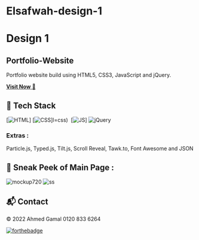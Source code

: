 # Elsafwah-design-1

<h1>Design 1</h1>

## Portfolio-Website
Portfolio website build using HTML5, CSS3, JavaScript and jQuery.

<a href="https://jigarsable.netlify.app/" target="_blank">**Visit Now** 🚀</a>


## 📌 Tech Stack
[![HTML](https://img.shields.io)]
[![CSS](https://img.shields.io/badge/css3%20-%231572B6.svg?&style=for-the-badge&logo=css3&logoColor=white)]l=css)&nbsp;
[![JS](https://img.shields.io/badge/javascript%20-%23323330.svg?&style=for-the-badge&logo=javascript&logoColor=%23F7DF1E)]
<img alt="jQuery" src="https://img.shields.io/badge/jquery-%230769AD.svg?style=for-the-badge&logo=jquery&logoColor=white"/>

### Extras : 
Particle.js, Typed.js, Tilt.js, Scroll Reveal, Tawk.to, Font Awesome and JSON

## 📌 Sneak Peek of Main Page  :
![mockup720]()
![ss]()


<h2>📬 Contact</h2>

© 2022 Ahmed Gamal
0120 833 6264


[![forthebadge](https://forthebadge.com/images/badges/built-with-love.svg)](https://forthebadge.com)
